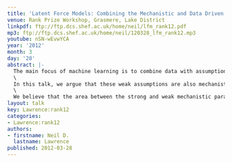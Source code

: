 ```yaml
---
title: 'Latent Force Models: Combining the Mechanistic and Data Driven Modelling Paradigms'
venue: Rank Prize Workshop, Grasmere, Lake District
linkpdf: ftp://ftp.dcs.shef.ac.uk/home/neil/lfm_rank12.pdf
mp3: ftp://ftp.dcs.shef.ac.uk/home/neil/120328_lfm_rank12.mp3
youtube: nSN-wEvwYCA
year: '2012'
month: 3
day: '28'
abstract: |-
  The main focus of machine learning is to combine data with assumptions that reflect our belief about the regularity of the world. This, then, allows us to generalize and make new predictions for ‘test data’. Relative to other modelling paradigms such as those found in physics that are based on mechanistic understandings of the world, models in machine learning typically make only weak assumptions about data.\
  \
  In this talk, we argue that these weak assumptions are also mechanistic in nature. In particular, a very common assumption is smoothness, which can arise through the heat equation or other models of diffusion. Our assumption of smoothness reflects our belief in an underlying physical world in which smoothness is the norm. Strong mechanistic models, such as those used in computational fluid dynamics, climate etc. typically impose much more rigid constraints on the data and are often inappropriate for machine learning tasks where the model needs to be adaptive and should still perform well even when our mechanistic assumptions are not completely fulfilled. These strong mechanistic frameworks can, however, incorporate regularities beyond smoothness. Systems with inertia exhibit resonance and oscillation and these can be easily incorporated with strong mechanistic assumptions.\
  \
  We believe that the area between the strong and weak mechanistic paradigms should be a focus for much more research. For many interesting datasets we need adaptive models which include mechanistic assumptions. The latent force modeling paradigm is one way of approaching this which relies on the combination of differential equation systems which are driven, or have their initial or boundary conditions set, by Gaussian processes. The Gaussian processes provide the necessary adaptability and the differential equation encodes mechanistic assumptions. In this talk we introduce the model and demonstrate results in motion capture date and, given time, computational biology.
layout: talk
key: Lawrence:rank12
categories:
- Lawrence:rank12
authors:
- firstname: Neil D.
  lastname: Lawrence
published: 2012-03-28
---
```

